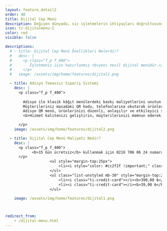 ```yaml
---
layout: feature_detail2
order: 40
title: Dijital Cep Menü
description: Değişen dünyada, siz işletmelerin ihtiyaçları doğrultusunda Adisyo’yu sürekli geliştiriyoruz. Bu doğrultuda Dijital Cep Menü uygulamamız ile hizmetindeyiz...
icon: ti-dijitalmenu-2
color: red
visible: false

descriptions: 
  # - title: Dijital Cep Menü Özellikleri Nelerdir?
  #   desc: |
  #     <p class="f_p f_400">
  #        İşletmeniz için hazırlanmış <b>yeni nesil dijital menüdür.</b> İşletmenizde dijital cep menü kullanarak ürünlerinizi misafirlerinize hızlıca sunabilir, müşteri memnuniyetini ve satışlarınızı arttırabilirsiniz.
  #     </p>
  #   image: /assets/img/home/features/dijital1.png

  - title: Adisyo Temassız Sipariş Sistemi
    desc: |
      <p class="f_p f_400">
        
        Adisyo ile klasik kâğıt menülerdeki baskı maliyetlerini unutun. İhtiyacınız olduğunda yönetim panelinden birkaç dakikada ürünlerinizi dilediğiniz gibi düzenleyebilirsiniz. Böylece maliyetten ve zamandan tasarruf sağlarsınız.<br>
        Müşterileriniz masadaki QR kodu, telefonlarına okutarak ürünlerinize erişir ve hiçbir fiziksel temasa gerek kalmadan kolaylıkla siparişlerini verir.<br>
        Adisyo QR menü, ürünlerinizi düzenli, anlaşılır ve etkileyici şekilde müşterilerinize sunmanıza yardımcı olur.<br>
        <b>Hizmet kalitenizi geliştirin, müşterilerinizi memnun ederek, gelirinizi arttırın.</b>

      </p>
    image: /assets/img/home/features/dijital2.png

  - title: Dijital Cep Menü Maliyeti Nedir?
    desc: |
      <p class="f_p f_400">
            <b>15 Gün ücretsiz</b> kullanmak için 0216 706 06 24 numaralı destek hattımızdan bizlere ulaşabilirsiniz
      </p>
                    <ul style="margin-top:25px">
                        <li><i style="color: #cc2f2f !important;" class="ti-gift"></i>Yıllık entegrasyon paketinde <b>25%</b> ek indirim.</li>
                    </ul>
                    <ul class="list-unstyled mb-30" style="margin-top:25px">
                        <li><i class="ti-credit-card"></i><b>390,00 ₺</b>+ KDV / Yıl</li>
                        <li><i class="ti-credit-card"></i><b>39,00 ₺</b>+ KDV / AY</li>
                    </ul>
          
    image: /assets/img/home/features/dijital1.png



redirect_from:
    - /dijital-menu.html
---
```

